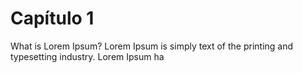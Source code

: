 # Capítulo 1

What is Lorem Ipsum?
Lorem Ipsum is simply  text of the printing and typesetting industry. Lorem Ipsum ha